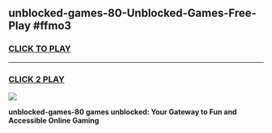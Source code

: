 
## unblocked-games-80-Unblocked-Games-Free-Play #ffmo3
<h3>
<a href="https://us.freeplayer.one?title=unblocked-games-80&ref=9M">CLICK TO PLAY</a></h3>
<hr>

<h3>
<a href="https://us.freeplayer.one?title=unblocked-games-80&ref=9M">CLICK 2 PLAY</a>
  
</h3>

<a href="https://us.freeplayer.one?title=unblocked-games-80&ref=9M"><img src="https://clearcache.store/games.png"></a>


**unblocked-games-80 games unblocked: Your Gateway to Fun and Accessible Online Gaming**
